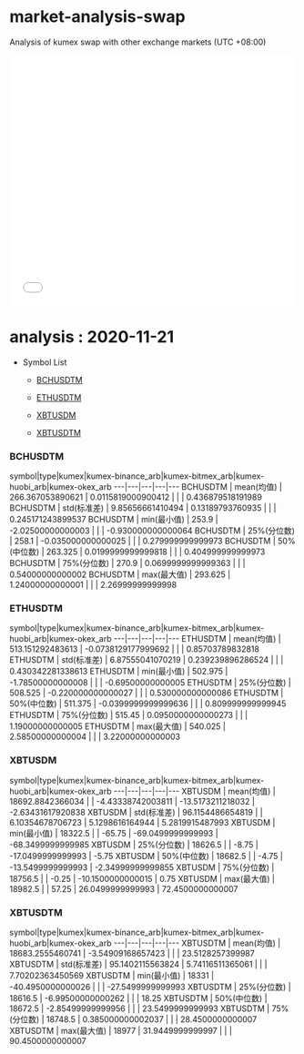 # market-analysis-swap
Analysis of kumex swap with other exchange markets (UTC +08:00)

<iframe width="100%" height="440" src="./data.html" frameborder="no" border="0" scrolling="no"></iframe>

# analysis : 2020-11-21
* Symbol List

  * [BCHUSDTM](#bchusdtm)

  * [ETHUSDTM](#ethusdtm)

  * [XBTUSDM](#xbtusdm)

  * [XBTUSDTM](#xbtusdtm)


### BCHUSDTM

symbol|type|kumex|kumex-binance_arb|kumex-bitmex_arb|kumex-huobi_arb|kumex-okex_arb
---|---|---|---|---
BCHUSDTM | mean(均值) | 266.367053890621 | 0.0115819000900412 |  |  | 0.436879518191989
BCHUSDTM | std(标准差) | 9.85656661410494 | 0.13189793760935 |  |  | 0.245171243899537
BCHUSDTM | min(最小值) | 253.9 | -2.02500000000003 |  |  | -0.930000000000064
BCHUSDTM | 25%(分位数) | 258.1 | -0.035000000000025 |  |  | 0.279999999999973
BCHUSDTM | 50%(中位数) | 263.325 | 0.0199999999999818 |  |  | 0.404999999999973
BCHUSDTM | 75%(分位数) | 270.9 | 0.0699999999999363 |  |  | 0.54000000000002
BCHUSDTM | max(最大值) | 293.625 | 1.24000000000001 |  |  | 2.26999999999998


### ETHUSDTM

symbol|type|kumex|kumex-binance_arb|kumex-bitmex_arb|kumex-huobi_arb|kumex-okex_arb
---|---|---|---|---
ETHUSDTM | mean(均值) | 513.151292483613 | -0.0738129177999692 |  |  | 0.85703789832818
ETHUSDTM | std(标准差) | 6.87555041070219 | 0.239239896286524 |  |  | 0.430342281338613
ETHUSDTM | min(最小值) | 502.975 | -1.78500000000008 |  |  | -0.69500000000005
ETHUSDTM | 25%(分位数) | 508.525 | -0.220000000000027 |  |  | 0.530000000000086
ETHUSDTM | 50%(中位数) | 511.375 | -0.0399999999999636 |  |  | 0.809999999999945
ETHUSDTM | 75%(分位数) | 515.45 | 0.0950000000000273 |  |  | 1.19000000000005
ETHUSDTM | max(最大值) | 540.025 | 2.58500000000004 |  |  | 3.22000000000003


### XBTUSDM

symbol|type|kumex|kumex-binance_arb|kumex-bitmex_arb|kumex-huobi_arb|kumex-okex_arb
---|---|---|---|---
XBTUSDM | mean(均值) | 18692.8842366034 |  | -4.43338742003811 | -13.5173211218032 | -2.63431617920838
XBTUSDM | std(标准差) | 96.1154486654819 |  | 6.10354678706723 | 5.1298616164944 | 5.2819915487993
XBTUSDM | min(最小值) | 18322.5 |  | -65.75 | -69.0499999999993 | -68.3499999999985
XBTUSDM | 25%(分位数) | 18626.5 |  | -8.75 | -17.0499999999993 | -5.75
XBTUSDM | 50%(中位数) | 18682.5 |  | -4.75 | -13.5499999999993 | -2.34999999999855
XBTUSDM | 75%(分位数) | 18756.5 |  | -0.25 | -10.1500000000015 | 0.75
XBTUSDM | max(最大值) | 18982.5 |  | 57.25 | 26.0499999999993 | 72.4500000000007


### XBTUSDTM

symbol|type|kumex|kumex-binance_arb|kumex-bitmex_arb|kumex-huobi_arb|kumex-okex_arb
---|---|---|---|---
XBTUSDTM | mean(均值) | 18683.2555460741 | -3.54909168657423 |  |  | 23.5128257399987
XBTUSDTM | std(标准差) | 95.1402115563824 | 5.74116511365061 |  |  | 7.70202363450569
XBTUSDTM | min(最小值) | 18331 | -40.4950000000026 |  |  | -27.5499999999993
XBTUSDTM | 25%(分位数) | 18616.5 | -6.99500000000262 |  |  | 18.25
XBTUSDTM | 50%(中位数) | 18672.5 | -2.85499999999956 |  |  | 23.5499999999993
XBTUSDTM | 75%(分位数) | 18748.5 | 0.385000000002037 |  |  | 28.4500000000007
XBTUSDTM | max(最大值) | 18977 | 31.9449999999997 |  |  | 90.4500000000007

